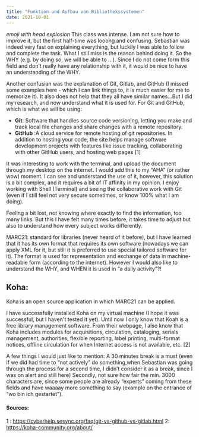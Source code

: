 ```yaml
---
title: "Funktion und Aufbau von Bibliothekssystemen"
date: 2021-10-01
---
```


*emoji with head explosion* This class was intense. I am not sure how to improve it, but the first half-time was looong and confusing. Sebastian was indeed very fast on explaining everything, but luckily I was able to follow and complete the task. What  I still miss is the reason behind doing it. So the WHY (e.g. by doing so, we will be able to …). Since I do not come form this field and don’t really have any relationship with it, it would be nice to have an understanding of the WHY. 

Another confusian was the explanation of Git, Gitlab, and GitHub (I missed some examples here - which I can link things to, it is much easier for me to memorize it). It also does not help that they all have similar names...But I did my research, and now understand what it is used for. For Git and GitHub, which is what we will be using: 

* **Git**: Software that handles source code versioning, letting you make and track local file changes and share changes with a remote repository.
* **GitHub** :A cloud service for remote hosting of git repositories. In addition to hosting your code, the site helps manage software development projects with features like issue tracking, collaborating with other GitHub users, and hosting web pages [1]


It was interesting to work with the terminal, and upload the document through my desktop on the internet. I would add this to my “AHA” (or rather wow) moment. I can see and understand the use of it, however, this solution is a bit complex, and it requires a bit of IT affinity in my opinion. I enjoy working with Shell (Terminal) and seeing the collaborative work with Git (even if I still feel not very secure sometimes, or know 100% what I am doing). 

Feeling a bit lost, not knowing where exactly to find the information, too many links. But this I have felt many times before, it takes time to adjust but also to understand how every subject works differently. 

MARC21: standard for libraries (never heard of it before), but I have learned that it has its own format that requires its own software (nowadays we can apply XML for it, but still it is preferred to use special tailored software for it). The format is  used for representation and exchange of data in machine-readable form (according to the internet). However I would also like to understand the WHY, and WHEN it is used in “a daily activity”?! 

## Koha: 
Koha is an open source application in which MARC21 can be applied. 

I have successfully installed Koha on my virtual machine (I hope it was successful, but I haven't tested it yet). Until now I only know that Koah is a free library management software. From their webpage, I also know that Koha includes modules for acquisitions, circulation, cataloging, serials management, authorities, flexible reporting, label printing, multi-format notices, offline circulation for when Internet access is not available, etc. [2]

A few things I would just like to mention:
A 30 minutes break is a must (even if we did had time to “not actively” do something,when Sebastian was going through the process for a second time, I didn’t consider it as a break, since I was on alert and still here)
Secondly, not sure how fair the min. 3000 characters are, since some people are already “experts” coming from these fields and have waaaay more something to say (example on the entrance of “wo bin ich gestartet”). 

#### Sources:

1 : https://cyberhelp.sesync.org/faq/git-vs-github-vs-gitlab.html
2: https://koha-community.org/about/
